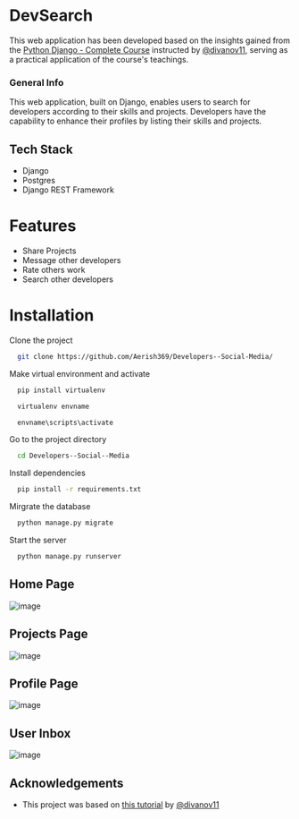 
# DevSearch


This web application has been developed based on the insights gained from the [Python Django - Complete Course](https://dennisivy.teachable.com/courses/enrolled/1446896) instructed by [@divanov11](https://github.com/divanov11/), serving as a practical application of the course's teachings.

### General Info

This web application, built on Django, enables users to search for developers according to their skills and projects. Developers have the capability to enhance their profiles by listing their skills and projects.








## Tech Stack
* Django
* Postgres
* Django REST Framework


# Features
* Share Projects
* Message other developers
* Rate others work
* Search other developers

# Installation

Clone the project

```bash
  git clone https://github.com/Aerish369/Developers--Social-Media/
```


Make virtual environment and activate

```bash
  pip install virtualenv

  virtualenv envname

  envname\scripts\activate

```

Go to the project directory

```bash
  cd Developers--Social--Media
```

Install dependencies

```bash
  pip install -r requirements.txt

```

Mirgrate the database

```bash
  python manage.py migrate
```

Start the server

```bash
  python manage.py runserver
```
## Home Page
![image](https://github.com/Aerish369/Developers--Social-Media/assets/107682299/06a5424e-acee-4288-bb48-0aa9433e3d5b)



## Projects Page
![image](https://github.com/Aerish369/Developers--Social-Media/assets/107682299/341383eb-d467-4cfa-aaad-be62cef1df65)


## Profile Page
![image](https://github.com/Aerish369/Developers--Social-Media/assets/107682299/e7982cb3-d6b8-4d7d-8c9a-642524c55267)


## User Inbox
![image](https://github.com/Aerish369/Developers--Social-Media/assets/107682299/ece2924e-64c2-4b3a-a8de-b967d57a18da)

## Acknowledgements

- This project was based on [this tutorial](https://dennisivy.teachable.com/courses/enrolled/1446896) by [@divanov11](https://github.com/divanov11/)

